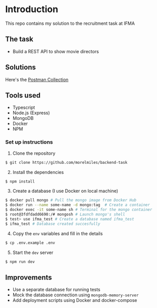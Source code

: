 # Introduction

This repo contains my solution to the recruitment task at IFMA

## The task

- Build a REST API to show movie directors

## Solutions

Here's the [Postman Collection](https://restless-meadow-827052.postman.co/workspace/My-Workspace~53eaee61-d6f5-464c-8eea-14c5e3f75563/collection/9378808-dcec59e5-1a62-4161-a54f-c1f835c7c7e3?action=share&creator=9378808)

## Tools used

- Typescript
- Node.js (Express)
- MongoDB
- Docker
- NPM

### Set up instructions

1. Clone the repository

```sh
$ git clone https://github.com/morelmiles/backend-task
```

2. Install the dependencies

```sh
$ npm install
```

3. Create a database (I use Docker on local machine)

```sh
$ docker pull mongo # Pull the mongo image from Docker Hub
$ docker run --name some-name -d mongo:tag  # Create a container
$ docker exec -it some-name sh # Terminal for the mongo container
$ root@3fdfdadd6690:/# mongosh # Launch mongo's shell
$ test> use ifma_test # Create a database named ifma_test
$ ifma_test # Database created succesfully
```

4. Copy the `env` variables and fill in the details

```sh
$ cp .env.example .env
```

5. Start the `dev` server

```sh
$ npm run dev
```

## Improvements

- Use a separate database for running tests
- Mock the database connection using `mongodb-memory-server`
- Add deployment scripts using Docker and docker-compose

